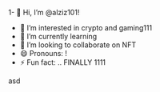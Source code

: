 1- 👋 Hi, I’m @alziz101!
- 👀 I’m interested in crypto and gaming111
- 🌱 I’m currently learning 
- 💞️ I’m looking to collaborate on NFT
- 😄 Pronouns: !
- ⚡ Fun fact: .. FINALLY
  1111
<!---
alziz101/alziz101 is a ✨ special ✨ repository because its `README.md` (this file) appears on your GitHub profile.
You can click the Preview link to take a look at your changes.
--->asd
